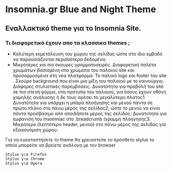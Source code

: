 # Insomnia.gr Blue and Night Theme

## Εναλλακτικό theme για το Insomnia Site.

### Τι διαφορετικό έχουν απο τα κλασσικα themes ;

* Καλύτερη εκμετάλευση του χώρου της σελίδας ώστε στο ίδιο εμβαδό να παρουσιάζονται περισσότερα δεδομένα.
* Μικρότερες και πιο σκουρες γραμματοσειρές.
Διαφορετική παλέτα χρωμάτων βασισμένη στα χρώματα του παλαιού site και προσαρμοσμένα στη νέα πλατφόρμα.
Το παλαιό logo και footer του site .
Σκούρο background που είναι μια μίξη του παλαιού με το καινούργιο.
Διάφορες στυλιστικές παρεμβάσεις.
Δυνατότητα για προβολή του site σε πιο στενή φόρμα, στα πρότυπα του παλαιού, για όσους εχουν οθόνη χαμηλής ανάλυσης ή δε τους αρέσει το μεγαλύτερο πλάτος1.
Δυνατότητα για υπάρχει η μπάρα πλοήγησης και μενού πάντα σε πρώτο πλάνο στο πάνω μέρος της σελίδας2, ώστε το μενού να είναι πάντα προσβάσιμο από οποιδήποτε μέρος της σελίδας.
Δυνατοτητα για εμφανιση του insomniac στο .breadcrumb (γραμμη πλοηγησης3.
Μικρότερο (λεπτότερο header, μενού) στο πάνω μέρος της σελίδας για εξοικονόμιση χώρου.

Για να εγκαταστήσετε το theme θα χρειαστεiτε το πρόσθετο stylus το οποίο μπορείτε να βρείετε ανάλογα με τον browser

    Stylus για Firefox
    Stylus για Chrome
    Stylus για Opera
